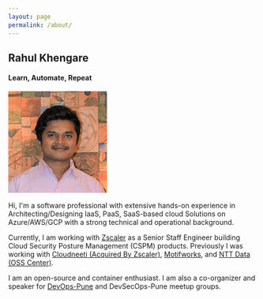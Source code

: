 ```yaml
---
layout: page
permalink: /about/
---
```


## Rahul Khengare
#### Learn, Automate, Repeat

![](../images/rahul.jpg)

Hi, I'm a software professional with extensive hands-on experience in Architecting/Designing IaaS, PaaS, SaaS-based cloud Solutions on Azure/AWS/GCP with a strong technical and operational background.

Currently, I am working with [Zscaler](https://www.zscaler.com/) as a Senior Staff Engineer building Cloud Security Posture Management (CSPM) products. Previously I was working with [Cloudneeti (Acquired By Zscaler)](https://www.cloudneeti.com), [Motifworks](https://www.motifworks.com/), and [NTT Data (OSS Center)](https://www.nttdata.com/global/en/). 

I am an open-source and container enthusiast. I am also a co-organizer and speaker for [DevOps-Pune](https://www.meetup.com/DevOps-Pune/) and DevSecOps-Pune meetup groups.